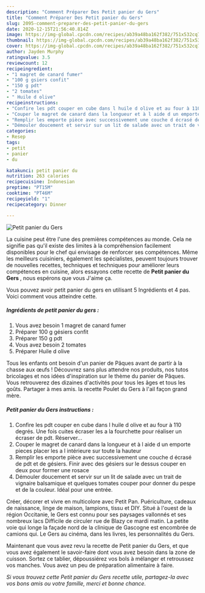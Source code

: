 ```yaml
---
description: "Comment Préparer Des Petit panier du Gers"
title: "Comment Préparer Des Petit panier du Gers"
slug: 2095-comment-preparer-des-petit-panier-du-gers
date: 2020-12-15T21:56:40.814Z
image: https://img-global.cpcdn.com/recipes/ab39a48ba162f382/751x532cq70/petit-panier-du-gers-photo-principale-de-la-recette.jpg
thumbnail: https://img-global.cpcdn.com/recipes/ab39a48ba162f382/751x532cq70/petit-panier-du-gers-photo-principale-de-la-recette.jpg
cover: https://img-global.cpcdn.com/recipes/ab39a48ba162f382/751x532cq70/petit-panier-du-gers-photo-principale-de-la-recette.jpg
author: Jayden Murphy
ratingvalue: 3.5
reviewcount: 12
recipeingredient:
- "1 magret de canard fumer"
- "100 g gsiers confit"
- "150 g pdt"
- "2 tomates"
- " Huile d olive"
recipeinstructions:
- "Confire les pdt couper en cube dans l huile d olive et au four à 110 degrés. Une fois cuites écraser les a la fourchette pour réaliser un écraser de pdt. Réserver..."
- "Couper le magret de canard dans la longueur et à l aide d un emporte pieces placer les a l intérieure sur toute la hauteur"
- "Remplir les emporte pièce avec successivement une couche d écrasé de pdt et de gésiers. Finir avec des gésiers sur le dessus couper en deux pour former une rosace"
- "Démouler doucement et servir sur un lit de salade avec un trait de vignaire balsamique et quelques tomates couper pour donner du pespe et de la couleur. Idéal pour une entrée."
categories:
- Resep
tags:
- petit
- panier
- du

katakunci: petit panier du 
nutrition: 263 calories
recipecuisine: Indonesian
preptime: "PT15M"
cooktime: "PT46M"
recipeyield: "1"
recipecategory: Dinner

---
```



![Petit panier du Gers](https://img-global.cpcdn.com/recipes/ab39a48ba162f382/751x532cq70/petit-panier-du-gers-photo-principale-de-la-recette.jpg)

La cuisine peut être l'une des premières compétences au monde. Cela ne signifie pas qu'il existe des limites à la compréhension facilement disponibles pour le chef qui envisage de renforcer ses compétences. Même les meilleurs cuisiniers, également les spécialistes, peuvent toujours trouver de nouvelles recettes, techniques et techniques pour améliorer leurs compétences en cuisine, alors essayons cette recette de <strong> Petit panier du Gers </strong>, nous espérons que vous J'aime ça.

<!--inarticleads1-->

Vous pouvez avoir petit panier du gers en utilisant 5 Ingrédients et 4 pas. Voici comment vous atteindre cette.

##### Ingrédients de petit panier du gers :

1. Vous avez besoin 1 magret de canard fumer
1. Préparer 100 g gésiers confit
1. Préparer 150 g pdt
1. Vous avez besoin 2 tomates
1. Préparer  Huile d olive


Tous les enfants ont besoin d&#39;un panier de Pâques avant de partir à la chasse aux œufs ! Découvrez sans plus attendre nos produits, nos tutos bricolages et nos idées d&#39;inspiration sur le thème du panier de Pâques. Vous retrouverez des dizaines d&#39;activités pour tous les âges et tous les goûts. Partager à mes amis. la recette Poulet du Gers à l&#39;ail façon grand mère. 

<!--inarticleads2-->

##### Petit panier du Gers instructions :

1. Confire les pdt couper en cube dans l huile d olive et au four à 110 degrés. Une fois cuites écraser les a la fourchette pour réaliser un écraser de pdt. Réserver...
1. Couper le magret de canard dans la longueur et à l aide d un emporte pieces placer les a l intérieure sur toute la hauteur
1. Remplir les emporte pièce avec successivement une couche d écrasé de pdt et de gésiers. Finir avec des gésiers sur le dessus couper en deux pour former une rosace
1. Démouler doucement et servir sur un lit de salade avec un trait de vignaire balsamique et quelques tomates couper pour donner du pespe et de la couleur. Idéal pour une entrée.


Créer, décorer et vivre en multicolore avec Petit Pan. Puériculture, cadeaux de naissance, linge de maison, lampions, tissu et DIY. Situé à l&#39;ouest de la région Occitanie, le Gers est connu pour ses paysages vallonnés et ses nombreux lacs Difficile de circuler rue de Blazy ce mardi matin. La petite voie qui longe la façade nord de la clinique de Gascogne est encombrée de camions qui. Le Gers au cinéma, dans les livres, les personnalités du Gers. 

<!--inarticleads1-->

<p>
Maintenant que vous avez revu la recette de Petit panier du Gers, et que vous avez également le savoir-faire dont vous avez besoin dans la zone de cuisson. Sortez ce tablier, dépoussiérez vos bols à mélanger et retroussez vos manches. Vous avez un peu de préparation alimentaire à faire.
</p>

<p>
<i>Si vous trouvez cette Petit panier du Gers recette utile, partagez-la avec vos bons amis ou votre famille, merci et bonne chance.</i>
</p>
